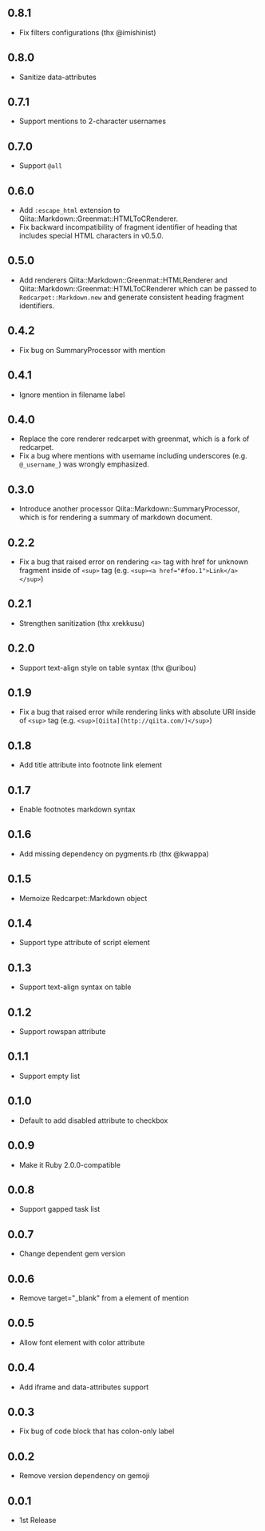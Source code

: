## 0.8.1
- Fix filters configurations (thx @imishinist)

## 0.8.0
- Sanitize data-attributes

## 0.7.1
- Support mentions to 2-character usernames

## 0.7.0
- Support `@all`

## 0.6.0
- Add `:escape_html` extension to Qiita::Markdown::Greenmat::HTMLToCRenderer.
- Fix backward incompatibility of fragment identifier of heading that includes special HTML characters in v0.5.0.

## 0.5.0
- Add renderers Qiita::Markdown::Greenmat::HTMLRenderer and Qiita::Markdown::Greenmat::HTMLToCRenderer which can be passed to `Redcarpet::Markdown.new` and generate consistent heading fragment identifiers.

## 0.4.2
- Fix bug on SummaryProcessor with mention

## 0.4.1
- Ignore mention in filename label

## 0.4.0
- Replace the core renderer redcarpet with greenmat, which is a fork of redcarpet.
- Fix a bug where mentions with username including underscores (e.g. `@_username_`) was wrongly emphasized.

## 0.3.0
- Introduce another processor Qiita::Markdown::SummaryProcessor, which is for rendering a summary of markdown document.

## 0.2.2
- Fix a bug that raised error on rendering `<a>` tag with href for unknown fragment inside of `<sup>` tag (e.g. `<sup><a href="#foo.1">Link</a></sup>`)

## 0.2.1
- Strengthen sanitization (thx xrekkusu)

## 0.2.0
- Support text-align style on table syntax (thx @uribou)

## 0.1.9
- Fix a bug that raised error while rendering links with absolute URI inside of `<sup>` tag (e.g. `<sup>[Qiita](http://qiita.com/)</sup>`)

## 0.1.8
- Add title attribute into footnote link element

## 0.1.7
- Enable footnotes markdown syntax

## 0.1.6
- Add missing dependency on pygments.rb (thx @kwappa)

## 0.1.5
- Memoize Redcarpet::Markdown object

## 0.1.4
- Support type attribute of script element

## 0.1.3
- Support text-align syntax on table

## 0.1.2
- Support rowspan attribute

## 0.1.1
- Support empty list

## 0.1.0
- Default to add disabled attribute to checkbox

## 0.0.9
- Make it Ruby 2.0.0-compatible

## 0.0.8
- Support gapped task list

## 0.0.7
- Change dependent gem version

## 0.0.6
- Remove target="_blank" from a element of mention

## 0.0.5
- Allow font element with color attribute

## 0.0.4
- Add iframe and data-attributes support

## 0.0.3
- Fix bug of code block that has colon-only label

## 0.0.2
- Remove version dependency on gemoji

## 0.0.1
- 1st Release

